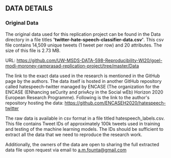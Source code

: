 ## DATA DETAILS

### Original Data

The original data used for this replication project can be found in the Data directory in a file titles **'twitter-hate-speech-classifier-data.csv'**. This csv file contains 14,509 unique tweets (1 tweet per row) and 20 attributes. The size of this file is 2.73 MB.

URL: https://github.com/UW-MSDS-DATA-598-Reproducibility-WI20/goel-modi-moroney-ramprasad-replication-project/tree/master/Data

The link to the exact data used in the research is mentioned in the GitHub page by the authors.
The data itself is hosted in another GitHub repository called hatespeech-twitter managed by ENCASE (The organization for the ENCASE (ENhancing seCurity and privAcy in the Social wEb) Horizon 2020 European Research Programme). 
Following is the link to the author's repository hosting the data: https://github.com/ENCASEH2020/hatespeech-twitter

The raw data is available in csv format in a file titled hatespeech_labels.csv. This file contains Tweet IDs of approximately 100k tweets used in training and testing of the machine learning models. The IDs should be sufficient to extract all the data that we need to reproduce the research work.
 
Additionally, the owners of the data are open to sharing the full extracted data file upon request via email to a.m.founta@gmail.com


